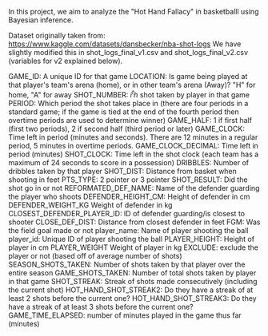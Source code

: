 In this project, we aim to analyze the "Hot Hand Fallacy" in basketballl using Bayesian inference.

Dataset originally taken from: https://www.kaggle.com/datasets/dansbecker/nba-shot-logs
We have slightly modified this in shot_logs_final_v1.csv and shot_logs_final_v2.csv (variables for v2 explained below).


GAME_ID: A unique ID for that game
LOCATION: Is game being played at that player's team's arena (home), or in other team's arena (Away)? "H" for home, "A" for away
SHOT_NUMBER: $i^th$ shot taken by player in that game
PERIOD: Which period the shot takes place in (there are four periods in a standard game; if the game is tied at the end of the fourth period then overtime periods are used to determine winner)
GAME_HALF: 1 if first half (first two periods), 2 if second half (third period or later)
GAME_CLOCK: Time left in period (minutes and seconds). There are 12 minutes in a regular period, 5 minutes in overtime periods.
GAME_CLOCK_DECIMAL: Time left in period (minutes)
SHOT_CLOCK: Time left in the shot clock (each team has a maximum of 24 seconds to score in a possession)
DRIBBLES: Number of dribbles taken by that player
SHOT_DIST: Distance from basket when shooting in feet
PTS_TYPE: 2 pointer or 3 pointer
SHOT_RESULT: Did the shot go in or not
REFORMATED_DEF_NAME: Name of the defender guarding the player who shoots
DEFENDER_HEIGHT_CM: Height of defender in cm
DEFENDER_WEIGHT_KG Weight of defender in kg
CLOSEST_DEFENDER_PLAYER_ID: ID of defender guarding/is closest to shooter
CLOSE_DEF_DIST: Distance from closest defender in feet
FGM: Was the field goal made or not
player_name: Name of player shooting the ball
player_id: Unique ID of player shooting the ball
PLAYER_HEIGHT: Height of player in cm
PLAYER_WEIGHT Weight of player in kg
EXCLUDE: exclude the player or not (based off of average number of shots)
SEASON_SHOTS_TAKEN: Number of shots taken by that player over the entire season
GAME_SHOTS_TAKEN: Number of total shots taken by player in that game
SHOT_STREAK: Streak of shots made consecutively (including the current shot)
HOT_HAND_SHOT_STREAK2: Do they have a streak of at least 2 shots before the current one?
HOT_HAND_SHOT_STREAK3: Do they have a streak of at least 3 shots before the current one?
GAME_TIME_ELAPSED: number of minutes played in the game thus far (minutes)

